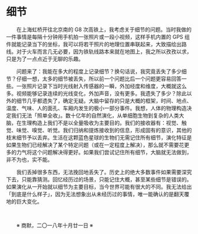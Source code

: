 # 细节

&emsp;&emsp;在上海虹桥开往北京南的 G8 次高铁上，我考虑关于细节的问题。当时我做的一件事情是每隔十分钟用手机拍一张照片或一段小视频，这样手机内置的 GPS 组件就能记录当下的坐标，我可以将若干照片的地理位置串联起来，大致描绘出路线。对于火车而言几无必要，因为铁轨线路本来就在地图上，我之所以孜孜以求，只是为了一点点近于无聊的乐趣。

&emsp;&emsp;问题来了：我能在多大的程度上记录细节？换句话说，我究竟丢失了多少细节？仔细一想，太多的细节被丢失，所以前一个问题比后一个问题更容易回答一些。一张照片记录下当时光线射入传感器的一瞬，外加经度和维度，大概就这么多。视频能够记录连续的光线变化，外加声音，没有更多。我遗失了多少？除此以外的细节几乎都遗失了，确定无疑。大脑中留存的只是大概的框架，时间、地点、温度、气味、人的面孔、车厢内发生的极小一部分事件。我想，人体的物理构造决定我们无法「照单全收」。数十亿年的自然演化，从单细胞生物到复杂的人类大脑，在生理构造上我们不是以全量吸收为主要目的。我们的接收器有：视觉、触觉、味觉、嗅觉、听觉。我们归纳和提炼接收到的信息，形成固有的意识，其他的枝末细节予以丢弃。生活在这颗蓝色星球的生物们无需记住所有细节，演化特征是如果生物们已经解决了某个特定问题（或在一定程度上解决），那么就不需要花更多的力气将这个问题解决得更好。如果我们尝试记住所有细节，大脑就无法做到，非不为也，实不能。

&emsp;&emsp;我们丢掉很多东西，无法挽回地丢失了。历史上的绝大多数事件如果需要深究下去，只能靠猜测。回忆经历过的场景，只能记住大概，甚至某些细节是错误的。如果演化从一开始就以细节为主要目标，当今世界可能有很大的不同。我无法给出「到底是什么样子」，因为无法想象出从未经历过的事情，唯一能确认的是翻天覆地的巨大变化。

&emsp;&emsp;

&emsp;&emsp;※ 商默，二〇一八年十月廿一日 ※